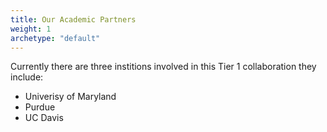 ```yaml
---
title: Our Academic Partners
weight: 1
archetype: "default"
---
```


Currently there are three institions involved in this Tier 1 collaboration they include:

- Univerisy of Maryland
- Purdue
- UC Davis